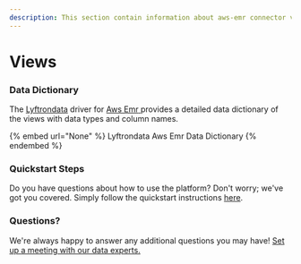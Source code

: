 ```yaml
---
description: This section contain information about aws-emr connector views information
---
```


# Views

### Data Dictionary

The [Lyftrondata](https://www.lyftrondata.com/) driver for [Aws Emr](None/)[ ](https://www.lyftrondata.com/integration/aws-emr/)provides a detailed data dictionary of the views with data types and column names.

{% embed url="None" %}
Lyftrondata Aws Emr Data Dictionary
{% endembed %}

### Quickstart Steps

Do you have questions about how to use the platform? Don't worry; we've got you covered. Simply follow the quickstart instructions [here](../README.md).

### Questions? <a href="#questions" id="questions"></a>

We're always happy to answer any additional questions you may have! [Set up a meeting with our data experts.](https://www.lyftrondata.com/book-a-meeting/)


